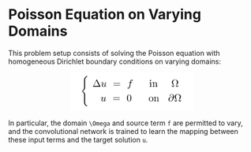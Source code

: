 # Poisson Equation on Varying Domains
This problem setup consists of solving the Poisson equation with homogeneous Dirichlet boundary conditions on varying domains:

<p align="center">
  <img width="250" src="../figures/Poisson_Eq.png" style="margin: auto;">
</p>

In particular, the domain `\Omega` and source term `f` are permitted to vary, and the convolutional network is trained to learn the mapping between these input terms and the target solution `u`.

